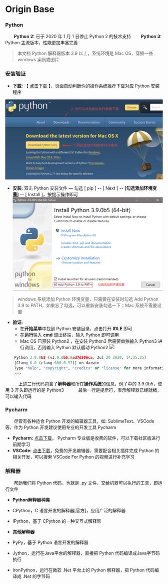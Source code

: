 # Origin Base

### Python
&emsp;&emsp;**Python 2:** 已于 2020 年 1 月 1 日停止 Python 2 的技术支持
&emsp;&emsp;**Python 3:** Python 主流版本，性能更加丰富完善
>本文档 Python 解释器版本 3.9 以上，系统环境是 Mac OS，穿插一些 windows 案例或图片

### 安装验证

* **下载:** 【 [点击下载](https://www.python.org/downloads/) 】，页面自动判断你的操作系统推荐下载对应 Python 安装程序 

![](/assets/QQ20200917-171730@2x.png)

* **安装:**
双击 Python 安装文件 — 勾选 [ pip ] -- [ Next ] -- **[勾选添加环境变量]** -- [ Install ]，按提示操作即可
![](/assets/QQ20200917-172121@2x.png)
> windows 系统添加 Python 环境变量，只需要在安装时勾选 Add Python 3.9 to PATH，如果忘了勾选，可以重新安装勾选一下；Mac 系统不需要设置

* **验证:** 
  * 在**开始菜单**中找到 Python 安装目录，点击打开 **IDLE** 即可
  * 在**运行**输入 **cmd** 调出终端，输入 Python 即可调用
  * Mac OS 已预装 Python2 ，在安装 Python3 后需要单独输入 Python3 进行调用，否则输入 Python 默认启动 Python2
![](/assets/Lark20200803-111505.png)


```python
    Python 3.9.0b5 (v3.9.0b5:8ad7d506ca, Jul 20 2020, 14:25:25) 
    [Clang 6.0 (clang-600.0.57)] on darwin
    Type "help", "copyright", "credits" or "license" for more information.
    >>> 

```
&emsp;&emsp;&emsp;上述三行代码包含了**解释器**和所在**操作系统**的信息，例子中的 3.9.0b5，使用 3 开头即运行的是 Python3
&emsp;&emsp;&emsp;最后一行是提示符，表示解释器已经就绪，可以输入代码


### Pycharm
&emsp;&emsp;尽管有各种适合 Python 开发的编辑器工具，如: SublimeText、VSCode等，作为 Python 开发建议使用专业的开发工具 Pycharm
* **Pycharm:** [点击下载](https://www.jetbrains.com/pycharm/download/)， Pycharm 专业版是收费的软件，可以下载社区版进行前期学习
* **VSCode:** [点击下载](https://code.visualstudio.com/)，免费的开发编辑器，需要配合相关插件完成 Python 的相关开发，可以搜索 VSCode For Python 的视频进行补充学习

### 解释器
&emsp;&emsp;帮助我们将 Python 代码，也就是 .py 文件，交给机器可以执行的工具，即运行文件

*  **Python解释器种类** 
  * CPython，C 语⾔开发的解释器[官⽅]，应⽤广泛的解释器   
  * IPython，基于 CPython  的⼀种交互式解释器
  
  
*  **其他解释器**
  * PyPy，基于 Python 语⾔开发的解释器
  * Jython，运⾏在Java平台的解释器，直接把 Python 代码编译成Java字节码执⾏   
  * IronPython，运⾏在微软 .Net 平台上的 Python 解释器，把 Python 代码编译成 .Net 的字节码







